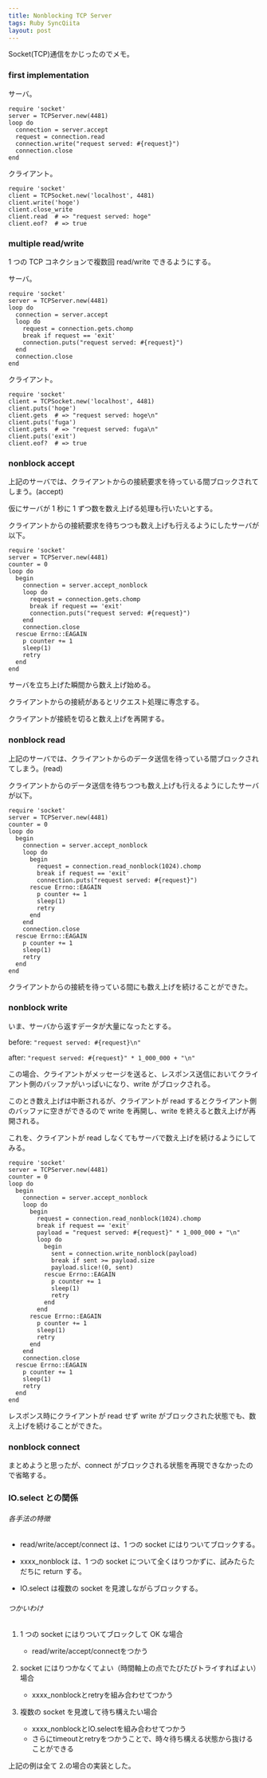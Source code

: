 ```yaml
---
title: Nonblocking TCP Server
tags: Ruby SyncQiita
layout: post
---
```


Socket(TCP)通信をかじったのでメモ。

### first implementation

サーバ。

    require 'socket'
    server = TCPServer.new(4481)
    loop do
      connection = server.accept
      request = connection.read
      connection.write("request served: #{request}")
      connection.close
    end

クライアント。

    require 'socket'
    client = TCPSocket.new('localhost', 4481)
    client.write('hoge')
    client.close_write
    client.read  # => "request served: hoge"
    client.eof?  # => true

### multiple read/write

1 つの TCP コネクションで複数回 read/write できるようにする。

サーバ。

    require 'socket'
    server = TCPServer.new(4481)
    loop do
      connection = server.accept
      loop do
        request = connection.gets.chomp
        break if request == 'exit'
        connection.puts("request served: #{request}")
      end
      connection.close
    end

クライアント。

    require 'socket'
    client = TCPSocket.new('localhost', 4481)
    client.puts('hoge')
    client.gets  # => "request served: hoge\n"
    client.puts('fuga')
    client.gets  # => "request served: fuga\n"
    client.puts('exit')
    client.eof?  # => true

### nonblock accept

上記のサーバでは、クライアントからの接続要求を待っている間ブロックされてしまう。(accept)

仮にサーバが 1 秒に 1 ずつ数を数え上げる処理も行いたいとする。

クライアントからの接続要求を待ちつつも数え上げも行えるようにしたサーバが以下。

    require 'socket'
    server = TCPServer.new(4481)
    counter = 0
    loop do
      begin
        connection = server.accept_nonblock
        loop do
          request = connection.gets.chomp
          break if request == 'exit'
          connection.puts("request served: #{request}")
        end
        connection.close
      rescue Errno::EAGAIN
        p counter += 1
        sleep(1)
        retry
      end
    end

サーバを立ち上げた瞬間から数え上げ始める。

クライアントからの接続があるとリクエスト処理に専念する。

クライアントが接続を切ると数え上げを再開する。

### nonblock read

上記のサーバでは、クライアントからのデータ送信を待っている間ブロックされてしまう。(read)

クライアントからのデータ送信を待ちつつも数え上げも行えるようにしたサーバが以下。

    require 'socket'
    server = TCPServer.new(4481)
    counter = 0
    loop do
      begin
        connection = server.accept_nonblock
        loop do
          begin
            request = connection.read_nonblock(1024).chomp
            break if request == 'exit'
            connection.puts("request served: #{request}")
          rescue Errno::EAGAIN
            p counter += 1
            sleep(1)
            retry
          end
        end
        connection.close
      rescue Errno::EAGAIN
        p counter += 1
        sleep(1)
        retry
      end
    end

クライアントからの接続を待っている間にも数え上げを続けることができた。

### nonblock write

いま、サーバから返すデータが大量になったとする。

before: `"request served: #{request}\n"`

after: `"request served: #{request}" * 1_000_000 + "\n"`

この場合、クライアントがメッセージを送ると、レスポンス送信においてクライアント側のバッファがいっぱいになり、write がブロックされる。

このとき数え上げは中断されるが、クライアントが read するとクライアント側のバッファに空きができるので write を再開し、write を終えると数え上げが再開される。

これを、クライアントが read しなくてもサーバで数え上げを続けるようにしてみる。

    require 'socket'
    server = TCPServer.new(4481)
    counter = 0
    loop do
      begin
        connection = server.accept_nonblock
        loop do
          begin
            request = connection.read_nonblock(1024).chomp
            break if request == 'exit'
            payload = "request served: #{request}" * 1_000_000 + "\n"
            loop do
              begin
                sent = connection.write_nonblock(payload)
                break if sent >= payload.size
                payload.slice!(0, sent)
              rescue Errno::EAGAIN
                p counter += 1
                sleep(1)
                retry
              end
            end
          rescue Errno::EAGAIN
            p counter += 1
            sleep(1)
            retry
          end
        end
        connection.close
      rescue Errno::EAGAIN
        p counter += 1
        sleep(1)
        retry
      end
    end

レスポンス時にクライアントが read せず write がブロックされた状態でも、数え上げを続けることができた。

### nonblock connect

まとめようと思ったが、connect がブロックされる状態を再現できなかったので省略する。

### IO.select との関係

###### 各手法の特徴

- read/write/accept/connect は、1 つの socket にはりついてブロックする。

- xxxx_nonblock は、1 つの socket について全くはりつかずに、試みたらただちに return する。

- IO.select は複数の socket を見渡しながらブロックする。

###### つかいわけ

1. 1 つの socket にはりついてブロックして OK な場合


    * read/write/accept/connectをつかう

2. socket にはりつかなくてよい（時間軸上の点でたびたびトライすればよい）場合


    * xxxx_nonblockとretryを組み合わせてつかう

3. 複数の socket を見渡して待ち構えたい場合


    * xxxx_nonblockとIO.selectを組み合わせてつかう
    * さらにtimeoutとretryをつかうことで、時々待ち構える状態から抜けることができる

上記の例は全て 2.の場合の実装とした。
